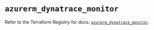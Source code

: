 # `azurerm_dynatrace_monitor`

Refer to the Terraform Registry for docs: [`azurerm_dynatrace_monitor`](https://registry.terraform.io/providers/hashicorp/azurerm/4.25.0/docs/resources/dynatrace_monitor).
